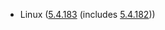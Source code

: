 - Linux ([5.4.183](https://lwn.net/Articles/887221) (includes [5.4.182](https://lwn.net/Articles/886571)))
